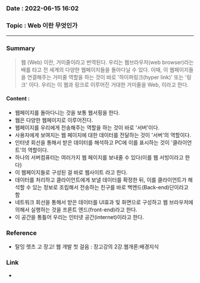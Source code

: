 ### Date : 2022-06-15 16:02

### Topic : Web 이란 무엇인가
---
### Summary
> 웹 (Web) 이란, 거미줄이라고 번역된다. 우리는 웹브라우저(web browser)라는 배를 타고 전 세계의 다양한 웹페이지들을 돌아다닐 수 있다. 이때, 이 웹페이지들을 연결해주는 거미줄 역할을 하는 것이 바로 '하이퍼링크(hyper link)' 또는 '링크' 이다. 우리는 이 웹과 링크로 이루어진 거대한 거미줄을 Web, 이라고 한다.
 
#### Content :
- 웹페이지를 돌아다니는 것을 보통 웹서핑을 한다.
- 웹은 다양한 웹페이지로 이루어진다.
- 웹페이지를 우리에게 전송해주는 역할을 하는 것이 바로 '서버'이다.
- 사용자에게 보여지는 웹 페이지에 대한 데이터를 전달하는 것이 '서버'의 역할이다.
- 인터넷 회선을 통해서 받은 데이터를 해석하고 PC에 이를 표시하는 것이 '클라이언트'의 역할이다.
- 하나의 서버컴퓨터는 여러가지 웹 페이지를 보내줄 수 있다(이를 웹 서빙이라고 한다)
- 이 웹페이지들로 구성된 걸 바로 웹사이트 라고 한다.
- 데이터를 처리하고 클라이언트에게 보낼 데이터를 확정한 뒤, 이를 클라이언트가 해석할 수 있는 정보로 조립해서 전송하는 친구를 바로 백엔드(Back-end)단이라고 함
- 네트워크 회선을 통해서 받은 데이터를 UI효과 및 화면으로 구성하고 웹 브라우저에 의해서 실행하는 것을 프론트 엔드(front-end)라고 한다.
- 이 공간을 통틀어 우리는 인터넷 공간(internet)이라고 한다.

### Reference
-  탈잉 렛츠 고 장고! 웹 개발 첫 걸음 : 장고강의 2강.웹개론:배경지식

### Link
-
